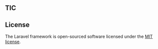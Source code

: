## TIC 


## License

The Laravel framework is open-sourced software licensed under the [MIT license](http://opensource.org/licenses/MIT).
